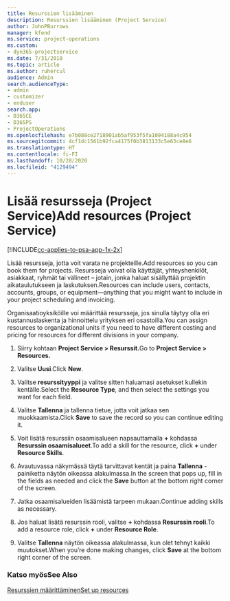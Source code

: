 ```yaml
---
title: Resurssien lisääminen
description: Resurssien lisääminen (Project Service)
author: JohnPBurrows
manager: kfend
ms.service: project-operations
ms.custom:
- dyn365-projectservice
ms.date: 7/31/2018
ms.topic: article
ms.author: ruhercul
audience: Admin
search.audienceType:
- admin
- customizer
- enduser
search.app:
- D365CE
- D365PS
- ProjectOperations
ms.openlocfilehash: e7b088ce2718901ab5af953f5fa1094188a4c954
ms.sourcegitcommit: 4cf1dc1561b92fca4175f0b3813133c5e63ce8e6
ms.translationtype: HT
ms.contentlocale: fi-FI
ms.lasthandoff: 10/28/2020
ms.locfileid: "4129494"
---
```

# <a name="add-resources-project-service"></a><span data-ttu-id="e02ce-103">Lisää resursseja (Project Service)</span><span class="sxs-lookup"><span data-stu-id="e02ce-103">Add resources (Project Service)</span></span>

[!INCLUDE[cc-applies-to-psa-app-1x-2x](../includes/cc-applies-to-psa-app-1x-2x.md)]

<span data-ttu-id="e02ce-104">Lisää resursseja, jotta voit varata ne projekteille.</span><span class="sxs-lookup"><span data-stu-id="e02ce-104">Add resources so you can book them for projects.</span></span> <span data-ttu-id="e02ce-105">Resursseja voivat olla käyttäjät, yhteyshenkilöt, asiakkaat, ryhmät tai välineet – jotain, jonka haluat sisällyttää projektin aikataulutukseen ja laskutuksen.</span><span class="sxs-lookup"><span data-stu-id="e02ce-105">Resources can include users, contacts, accounts, groups, or equipment—anything that you might want to include in your project scheduling and invoicing.</span></span>  
  
<span data-ttu-id="e02ce-106">Organisaatioyksiköille voi määrittää resursseja, jos sinulla täytyy olla eri kustannuslaskenta ja hinnoittelu yrityksen eri osastoilla.</span><span class="sxs-lookup"><span data-stu-id="e02ce-106">You can assign resources to organizational units if you need to have different costing and pricing for resources for different divisions in your company.</span></span>  
  
1.  <span data-ttu-id="e02ce-107">Siirry kohtaan **Project Service > Resurssit.**</span><span class="sxs-lookup"><span data-stu-id="e02ce-107">Go to **Project Service > Resources.**</span></span>  
  
2.  <span data-ttu-id="e02ce-108">Valitse **Uusi**.</span><span class="sxs-lookup"><span data-stu-id="e02ce-108">Click **New**.</span></span>  
  
3.  <span data-ttu-id="e02ce-109">Valitse **resurssityyppi** ja valitse sitten haluamasi asetukset kullekin kentälle.</span><span class="sxs-lookup"><span data-stu-id="e02ce-109">Select the **Resource Type**, and then select the settings you want for each field.</span></span>  
  
4.  <span data-ttu-id="e02ce-110">Valitse **Tallenna** ja tallenna tietue, jotta voit jatkaa sen muokkaamista.</span><span class="sxs-lookup"><span data-stu-id="e02ce-110">Click **Save** to save the record so you can continue editing it.</span></span>  
  
5.  <span data-ttu-id="e02ce-111">Voit lisätä resurssiin osaamisalueen napsauttamalla **+** kohdassa **Resurssin osaamisalueet**.</span><span class="sxs-lookup"><span data-stu-id="e02ce-111">To add a skill for the resource, click **+** under **Resource Skills**.</span></span>  
  
6.  <span data-ttu-id="e02ce-112">Avautuvassa näkymässä täytä tarvittavat kentät ja paina **Tallenna** -painiketta näytön oikeassa alakulmassa.</span><span class="sxs-lookup"><span data-stu-id="e02ce-112">In the screen that pops up, fill in the fields as needed and click the **Save** button at the bottom right corner of the screen.</span></span>  
  
7.  <span data-ttu-id="e02ce-113">Jatka osaamisalueiden lisäämistä tarpeen mukaan.</span><span class="sxs-lookup"><span data-stu-id="e02ce-113">Continue adding skills as necessary.</span></span>  
  
8.  <span data-ttu-id="e02ce-114">Jos haluat lisätä resurssin rooli, valitse **+** kohdassa **Resurssin rooli**.</span><span class="sxs-lookup"><span data-stu-id="e02ce-114">To add a resource role, click **+** under **Resource Role**.</span></span>  
  
9. <span data-ttu-id="e02ce-115">Valitse **Tallenna** näytön oikeassa alakulmassa, kun olet tehnyt kaikki muutokset.</span><span class="sxs-lookup"><span data-stu-id="e02ce-115">When you’re done making changes, click **Save** at the bottom right corner of the screen.</span></span>  
  
### <a name="see-also"></a><span data-ttu-id="e02ce-116">Katso myös</span><span class="sxs-lookup"><span data-stu-id="e02ce-116">See Also</span></span>  
 [<span data-ttu-id="e02ce-117">Resurssien määrittäminen</span><span class="sxs-lookup"><span data-stu-id="e02ce-117">Set up resources</span></span>](../psa/set-up-resources.md)
